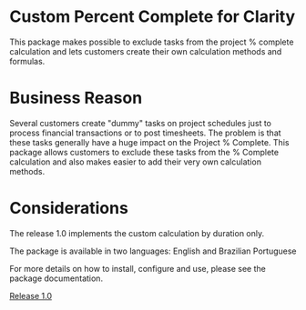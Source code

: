 # Custom Percent Complete for Clarity
This package makes possible to exclude tasks from the project % complete calculation and lets customers create their own calculation methods and formulas.

# Business Reason
Several customers create "dummy" tasks on project schedules just to process financial transactions or to post timesheets. The problem is that these tasks generally have a huge impact on the Project % Complete. This package allows customers to exclude these tasks from the % Complete calculation and also makes easier to add their very own calculation methods.

# Considerations
The release 1.0 implements the custom calculation by duration only.

The package is available in two languages: English and Brazilian Portuguese

For more details on how to install, configure and use, please see the package documentation.

[Release 1.0](https://github.com/thiagobottoni/Custom-Percent-Complete-for-Clarity/releases/tag/v1.0)
